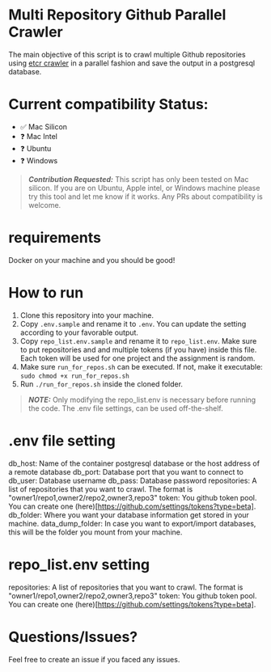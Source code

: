 
# Multi Repository Github Parallel Crawler
The main objective of this script is to crawl multiple Github repositories using [etcr crawler](https://github.com/inspiring71/etcr-infrastructure) in a parallel fashion and save the output in a postgresql database.


# Current compatibility Status:
- ✅  Mac Silicon
- ❓ Mac Intel 
- ❓ Ubuntu
- ❓ Windows
> **_Contribution Requested:_**  This script has only been tested on Mac silicon. If you are on Ubuntu, Apple intel, or Windows machine please try this tool and let me know if it works. Any PRs about compatibility is welcome.

# requirements
Docker on your machine and you should be good!

# How to run
1. Clone this repository into your machine.
2. Copy `.env.sample` and rename it to `.env`. You can update the setting according to your favorable output.
3. Copy `repo_list.env.sample` and rename it to `repo_list.env`. Make sure to put repositories and and multiple tokens (if you have) inside this file. Each token will be used for one project and the assignment is random.
4. Make sure `run_for_repos.sh` can be executed. If not, make it executable:
`sudo chmod +x run_for_repos.sh`
5. Run `./run_for_repos.sh` inside the cloned folder.


> **_NOTE:_**  Only modifying the repo_list.env is necessary before running the code. The .env file settings, can be used off-the-shelf.

# .env file setting
db_host: Name of the container postgresql database or the host address of a remote database
db_port: Database port that you want to connect to
db_user: Database username
db_pass: Database password
repositories: A list of repositories that you want to crawl. The format is "owner1/repo1,owner2/repo2,owner3,repo3"
token: You github token pool. You can create one (here)[https://github.com/settings/tokens?type=beta].
db_folder: Where you want your database information get stored in your machine.
data_dump_folder: In case you want to export/import databases, this will be the folder you mount from your machine.

# repo_list.env setting
repositories: A list of repositories that you want to crawl. The format is "owner1/repo1,owner2/repo2,owner3,repo3"
token: You github token pool. You can create one (here)[https://github.com/settings/tokens?type=beta].

# Questions/Issues?
Feel free to create an issue if you faced any issues.


